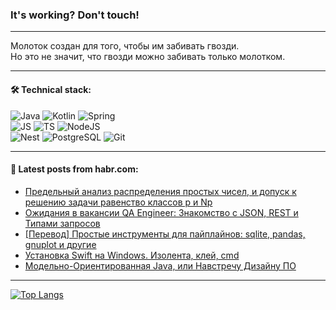 ### It's working? Don't touch!

---
Молоток создан для того, чтобы им забивать гвозди. <br>
Но это не значит, что гвозди можно забивать только молотком.

---

#### 🛠️ Technical stack:

![Java](https://img.shields.io/badge/Java-informational?logo=Oracle&style=flat&logoColor=white&color=FF4500)
![Kotlin](https://img.shields.io/badge/Kotlin-informational?logo=Kotlin&style=flat&logoColor=white&color=774D97)
![Spring](https://img.shields.io/badge/SpringBoot-informational?logo=SpringBoot&style=flat&logoColor=white&color=6DB33F) <br>
![JS](https://img.shields.io/badge/JS-informational?logo=javaScript&style=flat&logoColor=black&color=F7Df1E)
![TS](https://img.shields.io/badge/TypeScript-informational?logo=typeScript&style=flat&logoColor=black&color=0667A8)
![NodeJS](https://img.shields.io/badge/NodeJS-informational?logo=node.js&style=flat&logoColor=white&color=70A760) <br>
![Nest](https://img.shields.io/badge/NestJS-informational?logo=NestJS&style=flat&logoColor=white&color=E0234E)
![PostgreSQL](https://img.shields.io/badge/PostgreSQL-informational?logo=PostgreSQL&style=flat&logoColor=white&color=DAA520)
![Git](https://img.shields.io/badge/Git-informational?logo=git&style=flat&logoColor=white&color=778899)

___

#### 💬 Latest posts from habr.com:

<!-- BLOG-POST-LIST:START -->
- [Предельный анализ распределения простых чисел, и допуск к решению задачи равенство классов p и Np](https://habr.com/ru/articles/761460/?utm_source=habrahabr&utm_medium=rss&utm_campaign=761460)
- [Ожидания в вакансии QA Engineer: Знакомство с JSON, REST и Типами запросов](https://habr.com/ru/articles/761452/?utm_source=habrahabr&utm_medium=rss&utm_campaign=761452)
- [[Перевод] Простые инструменты для пайплайнов: sqlite, pandas, gnuplot и другие](https://habr.com/ru/articles/761442/?utm_source=habrahabr&utm_medium=rss&utm_campaign=761442)
- [Установка Swift на Windows. Изолента, клей, cmd](https://habr.com/ru/articles/761432/?utm_source=habrahabr&utm_medium=rss&utm_campaign=761432)
- [Модельно-Ориентированная Java, или Навстречу Дизайну ПО](https://habr.com/ru/articles/761414/?utm_source=habrahabr&utm_medium=rss&utm_campaign=761414)
<!-- BLOG-POST-LIST:END -->

---
[![Top Langs](https://github-readme-stats-git-master-advtsetting-gmailcom.vercel.app/api/top-langs/?username=zloylis&langs_count=10&hide_title=false&title_color=e6edf3&size_weight=0.5&count_weight=0.5&layout=compact&hide_border=true&theme=dracula)](https://github.com/zloylis)

<!-- ![GitHub stats](https://github-readme-stats-git-master-advtsetting-gmailcom.vercel.app/api?username=zloylis&show_icons=true&hide_border=true&theme=dracula&hide_title=true&include_all_commits=true&count_private=true&hide=contribs&hide_rank=true) -->
